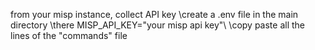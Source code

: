 from your misp instance, collect API key
\create a .env file in the main directory
\there MISP_API_KEY="your misp api key"\\
\copy paste all the lines of the "commands" file
